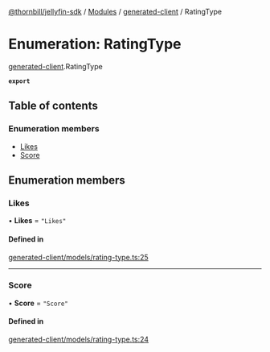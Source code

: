 [@thornbill/jellyfin-sdk](../README.md) / [Modules](../modules.md) / [generated-client](../modules/generated_client.md) / RatingType

# Enumeration: RatingType

[generated-client](../modules/generated_client.md).RatingType

**`export`**

## Table of contents

### Enumeration members

- [Likes](generated_client.RatingType.md#likes)
- [Score](generated_client.RatingType.md#score)

## Enumeration members

### Likes

• **Likes** = `"Likes"`

#### Defined in

[generated-client/models/rating-type.ts:25](https://github.com/thornbill/jellyfin-sdk-typescript/blob/21a118e/src/generated-client/models/rating-type.ts#L25)

___

### Score

• **Score** = `"Score"`

#### Defined in

[generated-client/models/rating-type.ts:24](https://github.com/thornbill/jellyfin-sdk-typescript/blob/21a118e/src/generated-client/models/rating-type.ts#L24)
